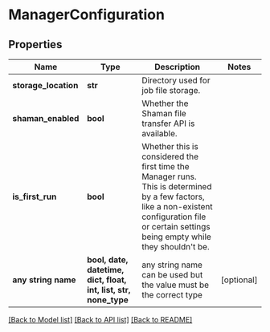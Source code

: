 # ManagerConfiguration


## Properties
Name | Type | Description | Notes
------------ | ------------- | ------------- | -------------
**storage_location** | **str** | Directory used for job file storage. | 
**shaman_enabled** | **bool** | Whether the Shaman file transfer API is available. | 
**is_first_run** | **bool** | Whether this is considered the first time the Manager runs. This is determined by a few factors, like a non-existent configuration file or certain settings being empty while they shouldn&#39;t be.  | 
**any string name** | **bool, date, datetime, dict, float, int, list, str, none_type** | any string name can be used but the value must be the correct type | [optional]

[[Back to Model list]](../README.md#documentation-for-models) [[Back to API list]](../README.md#documentation-for-api-endpoints) [[Back to README]](../README.md)


